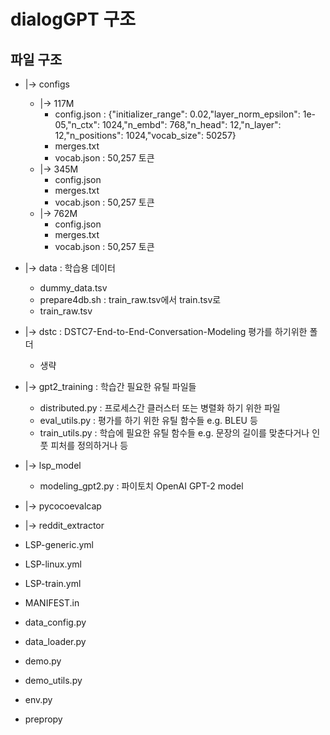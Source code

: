 # dialogGPT 구조

## 파일 구조

* |-> configs
    * |-> 117M
        * config.json : {"initializer_range": 0.02,"layer_norm_epsilon": 1e-05,"n_ctx": 1024,"n_embd": 768,"n_head": 12,"n_layer": 12,"n_positions": 1024,"vocab_size": 50257}
        * merges.txt
        * vocab.json : 50,257 토큰
    * |-> 345M
        * config.json 
        * merges.txt
        * vocab.json : 50,257 토큰
    * |-> 762M
        * config.json 
        * merges.txt
        * vocab.json : 50,257 토큰

* |-> data : 학습용 데이터
    * dummy_data.tsv
    * prepare4db.sh : train_raw.tsv에서 train.tsv로
    * train_raw.tsv

* |-> dstc : DSTC7-End-to-End-Conversation-Modeling 평가를 하기위한 폴더
    * 생략
    
* |-> gpt2_training : 학습간 필요한 유틸 파일들
    * distributed.py : 프로세스간 클러스터 또는 병렬화 하기 위한 파일 
    * eval_utils.py : 평가를 하기 위한 유틸 함수들 e.g. BLEU 등
    * train_utils.py : 학습에 필요한 유틸 함수들 e.g. 문장의 길이를 맞춘다거나 인풋 피처를 정의하거나 등
 
* |-> lsp_model
    * modeling_gpt2.py : 파이토치 OpenAI GPT-2 model

* |-> pycocoevalcap
* |-> reddit_extractor
* LSP-generic.yml
* LSP-linux.yml
* LSP-train.yml
* MANIFEST.in
* data_config.py
* data_loader.py
* demo.py
* demo_utils.py
* env.py
* prepropy
